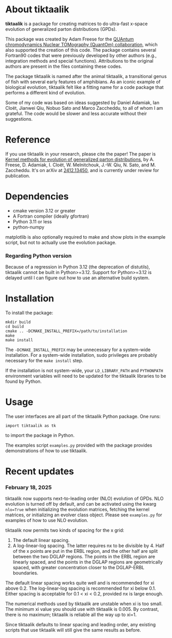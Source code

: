 # About tiktaalik

**tiktaalik** is a package for creating matrices to do ultra-fast x-space evolution
of generalized parton distributions (GPDs).

This package was created by Adam Freese for the
[QUAntum chromodynamics Nuclear TOMography (QuantOm) collaboration](https://quantom-collab.github.io/),
which also supported the creation of this code.
The package contains several Fortran90 codes that were previously
developed by other authors (e.g., integration methods and special functions).
Attributions to the original authors are present in the files containing these codes.

The package tiktaalik is named after the animal tiktaalik,
a transitional genus of fish with several early features of amphibians.
As an iconic example of biological evolution,
tiktaalik felt like a fitting name for a code package that performs
a different kind of evolution.

Some of my code was based on ideas suggested by
Daniel Adamiak, Ian Cloët, Jianwei Qiu, Nobuo Sato and Marco Zaccheddu,
to all of whom I am grateful.
The code would be slower and less accurate without their suggestions.

# Reference

If you use tiktaalik in your research, please cite the paper!
The paper is [Kernel methods for evolution of generalized parton distributions](https://inspirehep.net/literature/2860861),
by A. Freese, D. Adamiak, I. Cloët, W. Melnitchouk, J.-W. Qiu, N. Sato, and M. Zaccheddu.
It's on arXiv at [2412.13450](https://arxiv.org/abs/2412.13450),
and is currently under review for publication.

# Dependencies

- cmake version 3.12 or greater
- A Fortran compiler (ideally gfortran)
- Python 3.11 or less
- python-numpy

matplotlib is also optionally required to make and show plots in the example script,
but not to actually use the evolution package.

### Regarding Python version

Because of a regression in Python 3.12 (the deprecation of distutils),
tiktaalik cannot be built in Python>=3.12.
Support for Python>=3.12 is delayed until I can figure out how
to use an alternative build system.

# Installation

To install the package:
```
mkdir build
cd build
cmake .. -DCMAKE_INSTALL_PREFIX=/path/to/installation
make
make install
```
The `-DCMAKE_INSTALL_PREFIX` may be unnecessary for a system-wide installation.
For a system-wide installation, sudo privileges are probably necessary for the
`make install` step.

If the installation is not system-wide, your `LD_LIBRARY_PATH` and
`PYTHONPATH` environment variables will need to be updated for the tiktaalik
libraries to be found by Python.

# Usage

The user interfaces are all part of the tiktaalik Python package.
One runs:
```
import tiktaalik as tk
```
to import the package in Python.

The examples script `examples.py` provided with the package
provides demonstrations of how to use tiktaalik.

# Recent updates

### February 18, 2025

tiktaalik now supports next-to-leading order (NLO) evolution of GPDs.
NLO evolution is turned off by default,
and can be activated using the kwarg `nlo=True`
when initializing the evolution matrices, fetching the kernel matrices,
or initializing an evolver class object.
Please see `examples.py` for examples of how to use NLO evolution.

tiktaalik now permits two kinds of spacing for the x grid:
1. The default linear spacing.
2. A log-linear-log spacing.
The latter requires nx to be divisible by 4.
Half of the x points are put in the ERBL region,
and the other half are split between the two DGLAP regions.
The points in the ERBL region are linearly spaced,
and the points in the DGLAP regions are geometrically spaced,
with greater concentration closer to the DGLAP-ERBL boundaries.

The default linear spacing works quite well and is recommended for xi above 0.2.
The log-linear-log spacing is recommended for xi below 0.1.
Either spacing is acceptable for 0.1 < xi < 0.2, provided nx is large enough.

The numerical methods used by tiktaalik are unstable when xi is too small.
The minimum xi value you should use with tiktaalik is 0.005.
By contrast, there is no maximum; tiktaalik is reliable all the way up to xi=1.

Since tiktaalik defaults to linear spacing and leading order,
any existing scripts that use tiktaalik will still give the same results as before.
